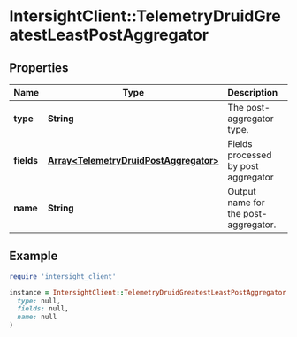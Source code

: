 # IntersightClient::TelemetryDruidGreatestLeastPostAggregator

## Properties

| Name | Type | Description | Notes |
| ---- | ---- | ----------- | ----- |
| **type** | **String** | The post-aggregator type. |  |
| **fields** | [**Array&lt;TelemetryDruidPostAggregator&gt;**](TelemetryDruidPostAggregator.md) | Fields processed by post aggregator | [optional] |
| **name** | **String** | Output name for the post-aggregator. | [optional] |

## Example

```ruby
require 'intersight_client'

instance = IntersightClient::TelemetryDruidGreatestLeastPostAggregator.new(
  type: null,
  fields: null,
  name: null
)
```

